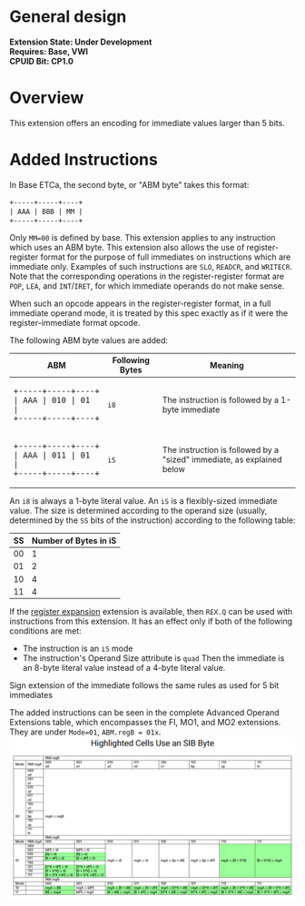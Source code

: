 # General design

**Extension State: Under Development**  
**Requires: Base, VWI**  
**CPUID Bit: CP1.0**

# Overview

This extension offers an encoding for immediate values larger than 5 bits.

# Added Instructions

In Base ETCa, the second byte, or "ABM byte" takes this format:
```
+-----+-----+----+
| AAA | BBB | MM |
+-----+-----+----+
```

Only `MM=00` is defined by base. This extension applies to any instruction which uses an ABM byte. This extension also allows the use of register-register format for the purpose of
full immediates on instructions which are immediate only. Examples of such instructions are `SLO`, `READCR`, and `WRITECR`.
Note that the corresponding operations in the register-register format are `POP`, `LEA`, and `INT`/`IRET`, for which immediate operands do not make sense.

When such an opcode appears in the register-register format, in a full immediate operand mode, it is treated
by this spec exactly as if it were the register-immediate format opcode.

The following ABM byte values are added:

| ABM | Following Bytes | Meaning |
|-----|-----------------|---------|
| <pre>+-----+-----+----+<br>\| AAA \| 010 \| 01 \|<br>+-----+-----+----+</pre> | `i8` | The instruction is followed by a 1-byte immediate |
| <pre>+-----+-----+----+<br>\| AAA \| 011 \| 01 \|<br>+-----+-----+----+</pre> | `iS` | The instruction is followed by a "sized" immediate, as explained below |

An `i8` is always a 1-byte literal value. An `iS` is a flexibly-sized immediate value. The size is determined
according to the operand size (usually, determined by the `SS` bits of the instruction) according to
the following table:

| SS | Number of Bytes in iS |
|----|-----------------------|
| 00 | 1 |
| 01 | 2 |
| 10 | 4 |
| 11 | 4 |

If the [register expansion](../expanded-registers/README.md) extension is available, then `REX.Q` can be used with instructions from this
extension. It has an effect only if both of the following conditions are met:
  - The instruction is an `iS` mode
  - The instruction's Operand Size attribute is `quad`
Then the immediate is an 8-byte literal value instead of a 4-byte literal value.

Sign extension of the immediate follows the same rules as used for 5 bit immediates

The added instructions can be seen in the complete Advanced Operand Extensions table, which encompasses the FI, MO1, and MO2 extensions. They are under `Mode=01`, `ABM.regB = 01x`.
![AOE Table](../etca_aoe_table.png)
